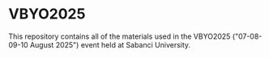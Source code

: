 # VBYO2025

This repository contains all of the materials used in the VBYO2025 ("07-08-09-10 August 2025") event held at Sabanci University.

 